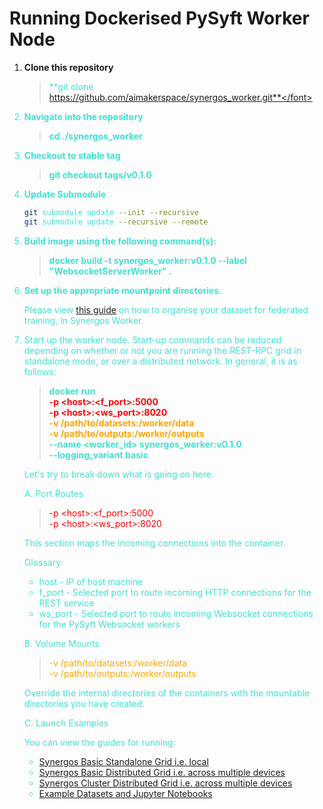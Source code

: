 # Running Dockerised PySyft Worker Node

1) **Clone this repository**

    > <font color='turquoise'>**git clone https://github.com/aimakerspace/synergos_worker.git**</font>

2) **Navigate into the repository**

    > <font color='turquoise'>**cd ./synergos_worker**</font>
 
3) **Checkout to stable tag**

    > <font color='turquoise'>**git checkout tags/v0.1.0**</font>
     
3) **Update Submodule**
    ```bash
    git submodule update --init --recursive
    git submodule update --recursive --remote
    ```
    <!-- > <font color='turquoise'>**git submodule update --init --recursive**</font>
    > <font color='turquoise'>**git submodule update --recursive --remote**</font> -->

3) **Build image using the following command(s):** 

    > <font color='turquoise'>**docker build -t synergos_worker:v0.1.0 --label "WebsocketServerWorker" .**</font>

4) **Set up the appropriate mountpoint directories.**

    Please view [this guide](https://docs.synergos.ai/DatasetStructure.html) on how to organise your dataset for federated training, in Synergos Worker.

5) Start up the worker node. Start-up commands can be reduced depending on whether or not you are running the REST-RPC grid in standalone mode, or over a distributed network. In general, it is as follows: 

    > <font color='turquoise'>**docker run <br><font color='red'>-p <host\>:<f_port\>:5000 <br> -p <host\>:<ws_port\>:8020</font><br><font color='orange'>-v /path/to/datasets:/worker/data <br> -v /path/to/outputs:/worker/outputs</font><br> --name <worker_id> synergos_worker:v0.1.0 <br> --logging_variant basic**</font>

    Let's try to break down what is going on here.

    A. Port Routes
    ><font color='red'>-p <host\>:<f_port\>:5000 <br> -p <host\>:<ws_port\>:8020</font>

    This section maps the incoming connections into the container. 
    
    <!-- In the REST-RPC worker, the 2 main services hosted are:
        
    1. Static REST service

        * Driven by Flask
        * Receives triggers from REST-RPC TTP

    2. Dynamically initialised websocket connection

        * Primarily used by PySyft workers for finetuned federated orchestration.
        * Only active when WSSWs have been initialised by TTP's `"Initialise"` trigger
        * Deactivates when WSSWs have been destroyed by TTP's `"Terminate"` trigger -->

    Glossary:
     
    * host - IP of host machine
    * f_port - Selected port to route incoming HTTP connections for the REST service
    * ws_port - Selected port to route incoming Websocket connections for the PySyft Websocket workers

    B. Volume Mounts
    ><font color='orange'>-v /path/to/datasets:/worker/data <br> -v /path/to/outputs:/worker/outputs</font>

    Override the internal directories of the containers with the mountable directories you have created.

    C. Launch Examples
    
    You can view the guides for running:
    - [Synergos Basic Standalone Grid i.e. local](https://docs.synergos.ai/BasicRunLocal.html)
    - [Synergos Basic Distributed Grid i.e. across multiple devices](https://docs.synergos.ai/BasicRunDistributed.html)
    - [Synergos Cluster Distributed Grid i.e. across multiple devices](https://docs.synergos.ai/ClusterRunDistributed.html)
    - [Example Datasets and Jupyter Notebooks](https://github.com/aimakerspace/Synergos/tree/master/examples)
    
    <!-- Here are some examples to get you started. 
    
    I. Standalone Grid (i.e. local)

    > <font color='turquoise'>**docker run <br> -v /path/to/datasets:/worker/data <br> -v /path/to/customised/dependencies:/worker/custom <br> -v /path/to/outputs:/worker/outputs <br> --name <worker_id> worker:pysyft_demo**</font>
     
    In a standalone grid, docker's bridge network automatically assigns an IP to each container. This means that each container has a unique IP and thus is not required to perform port routing.

    > To find your container IDs, use either <br>`docker inspect -f '{{range .NetworkSettings.Networks}}{{.IPAddress}}{{end}}' container_name_or_id` for modern version of docker, or <br>`docker inspect --format '{{ .NetworkSettings.IPAddress }}' container_name_or_id` for the previous versions.

    II. Distributed Servers (i.e. across multiple devices)

    > <font color='turquoise'>**docker run <br><font color='red'>-p <host\>:<f_port\>:5000 <br> -p <host\>:<ws_port\>:8020</font><br><font color='orange'>-v /path/to/datasets:/worker/data <br> -v /path/to/customised/dependencies:/worker/custom <br> -v /path/to/outputs:/worker/outputs</font><br> --name <worker_id> worker:pysyft_demo**</font>

    For a guided tutorial, 
    1. Download worker inputs [here](https://drive.google.com/drive/folders/1hSoOq1z-Lo3w-qUrFbsoPITzIyYWivvD?usp=sharing)
    2. Download test datasets [here](https://drive.google.com/drive/folders/19C9m6XEPHeEMIwmPRajX5-UBNujGOdtM?usp=sharing)
    3. Refer to this [guide](https://gitlab.int.aisingapore.org/aims/federatedlearning/fedlearn-prototype/-/wikis/PySyft/How-to-run-jobs-in-PySyft).
    A. Datasets

    > <font color='turquoise'>**/datasets <br>&ensp;&ensp;&ensp;&ensp; <font color='red'>/tabular <br>&ensp;&ensp;&ensp;&ensp;&ensp;&ensp;&ensp;&ensp; metadata.json <br>&ensp;&ensp;&ensp;&ensp;&ensp;&ensp;&ensp;&ensp; tabular_data.csv <br>&ensp;&ensp;&ensp;&ensp;&ensp;&ensp;&ensp;&ensp; schema.json</font><br>&ensp;&ensp;&ensp;&ensp; <font color='orange'>/image <br>&ensp;&ensp;&ensp;&ensp;&ensp;&ensp;&ensp;&ensp; metadata.json <br>&ensp;&ensp;&ensp;&ensp;&ensp;&ensp;&ensp;&ensp; /label_class_0 <br>&ensp;&ensp;&ensp;&ensp;&ensp;&ensp;&ensp;&ensp;&ensp;&ensp;&ensp;&ensp; image_1.png <br>&ensp;&ensp;&ensp;&ensp;&ensp;&ensp;&ensp;&ensp;&ensp;&ensp;&ensp;&ensp; image_2.png <br>&ensp;&ensp;&ensp;&ensp;&ensp;&ensp;&ensp;&ensp;&ensp;&ensp;&ensp;&ensp; image_3.png <br>&ensp;&ensp;&ensp;&ensp;&ensp;&ensp;&ensp;&ensp; /label_class_1 <br>&ensp;&ensp;&ensp;&ensp;&ensp;&ensp;&ensp;&ensp;&ensp;&ensp;&ensp;&ensp; image_4.png <br>&ensp;&ensp;&ensp;&ensp;&ensp;&ensp;&ensp;&ensp;&ensp;&ensp;&ensp;&ensp; image_5.png <br>&ensp;&ensp;&ensp;&ensp;&ensp;&ensp;&ensp;&ensp;&ensp;&ensp;&ensp;&ensp; image_6.png <br>&ensp;&ensp;&ensp;&ensp;&ensp;&ensp;&ensp;&ensp; /label_class_2 <br>&ensp;&ensp;&ensp;&ensp;&ensp;&ensp;&ensp;&ensp;&ensp;&ensp;&ensp;&ensp; image_7.png <br>&ensp;&ensp;&ensp;&ensp;&ensp;&ensp;&ensp;&ensp;&ensp;&ensp;&ensp;&ensp; image_8.png <br>&ensp;&ensp;&ensp;&ensp;&ensp;&ensp;&ensp;&ensp;&ensp;&ensp;&ensp;&ensp; image_9.png</font> <br> &ensp;&ensp;&ensp;&ensp; <font color='violet'>/text <br>&ensp;&ensp;&ensp;&ensp;&ensp;&ensp;&ensp;&ensp; metadata.json <br>&ensp;&ensp;&ensp;&ensp;&ensp;&ensp;&ensp;&ensp; text_corpus.csv**</font></font>

    Notice that all datasets declared have the same `metadata.json` file? 2 main items must be specified there, namely `datatype` and `operations`. 

    ```
    # Three possible datatypes: ['tabular','image','text']
    
    eg. 
    
    {
        
        "datatype": "tabular",
        "operations": {...}
    }

    Operation options for Tabular data:
        seed: int = 42 
        boost_iter: int = 100
        thread_count: int = None

    Supported Operation options for Image data:
        use_grayscale: bool = True
        use_alpha: bool = False
        use_deepaugment: bool = True

    Supported Operation options for Text data:
        max_df: int = 30000
        max_features: int = 1000
        strip_accents: str = 'unicode'
        keep_html: bool = False
        keep_contractions: bool = False
        keep_punctuations: bool = False
        keep_numbers: bool = False
        keep_stopwords: bool = False
        spellcheck: bool = True
        lemmatize: bool = True
    ```

    Customised preprocessing operations can be specified by participants to augment different declared local datasets for better training efficiency. Note, every dataset declared MUST have a `metadata.json` residing in the same directory.

    I. Tabular Data

    <font color='red'>/tabular <br>&ensp;&ensp;&ensp;&ensp; metadata.json <br>&ensp;&ensp;&ensp;&ensp; tabular_data.csv <br>&ensp;&ensp;&ensp;&ensp; schema.json</font>

    All tabular data MUST be stored as a `.csv` file and have a `schema.json` file declared alongside it containing all the datatype mappings of each feature of the dataset.

    ```
    # Example contents of a schema.json file
    {
        "age": "int32",
        "sex": "category", 
        "cp": "category", 
        "trestbps": "int32", 
        "chol": "int32", 
        "fbs": "category", 
        "restecg": "category", 
        "thalach": "int32", 
        "exang": "category", 
        "oldpeak": "float64", 
        "slope": "category", 
        "ca": "category", 
        "thal": "category", 
        "target": "category"
    }
    ```

    II. Image Data

    <font color='orange'>/image <br>&ensp;&ensp;&ensp;&ensp; metadata.json <br>&ensp;&ensp;&ensp;&ensp; /label_class_0 <br>&ensp;&ensp;&ensp;&ensp;&ensp;&ensp;&ensp;&ensp; image_1.png <br>&ensp;&ensp;&ensp;&ensp;&ensp;&ensp;&ensp;&ensp; image_2.png <br>&ensp;&ensp;&ensp;&ensp;&ensp;&ensp;&ensp;&ensp; image_3.png <br>&ensp;&ensp;&ensp;&ensp;/label_class_1 <br>&ensp;&ensp;&ensp;&ensp;&ensp;&ensp;&ensp;&ensp; image_4.png <br>&ensp;&ensp;&ensp;&ensp;&ensp;&ensp;&ensp;&ensp; image_5.png <br>&ensp;&ensp;&ensp;&ensp;&ensp;&ensp;&ensp;&ensp; image_6.png <br>&ensp;&ensp;&ensp;&ensp; /label_class_2 <br>&ensp;&ensp;&ensp;&ensp;&ensp;&ensp;&ensp;&ensp; image_7.png <br>&ensp;&ensp;&ensp;&ensp;&ensp;&ensp;&ensp;&ensp; image_8.png <br>&ensp;&ensp;&ensp;&ensp;&ensp;&ensp;&ensp;&ensp; image_9.png</font>

    For image data, each image needs to be ordered according to their class labels. Common image types (eg. `.png`, `.gif`, `.jpg` etc.) are supported.

    III. Text Data

    <font color='violet'>/text <br>&ensp;&ensp;&ensp;&ensp; metadata.json <br>&ensp;&ensp;&ensp;&ensp; text_corpus.csv</font>

    Corpora MUST be declared as one or more `.csv` files with only 2 columns availble (i.e. `['text', 'target']`)

    B. Models (Used for SNN only)
    
    > <font color='turquoise'>**/models <br>&ensp;&ensp;&ensp;&ensp; /model_1 <br>&ensp;&ensp;&ensp;&ensp;&ensp;&ensp;&ensp;&ensp; structure.json <br>&ensp;&ensp;&ensp;&ensp;&ensp;&ensp;&ensp;&ensp; hyperparameters.json <br>&ensp;&ensp;&ensp;&ensp; /model_2 <br>&ensp;&ensp;&ensp;&ensp;&ensp;&ensp;&ensp;&ensp; structure.json <br>&ensp;&ensp;&ensp;&ensp;&ensp;&ensp;&ensp;&ensp; hyperparameters.json <br>&ensp;&ensp;&ensp;&ensp; /model_3 <br>&ensp;&ensp;&ensp;&ensp;&ensp;&ensp;&ensp;&ensp; structure.json <br>&ensp;&ensp;&ensp;&ensp;&ensp;&ensp;&ensp;&ensp; hyperparameters.json**</font>

    In Split Neural Networks (SNN), each participant is first expected to train and optimise a local model on the dataset they have declared. 
    
    The model architecture **MUST** be declared in the `"structure.json"`. Here is an example of the achitecture declaration for a simple 2-layer neural network: 
    
    ```
    [
        {
            "activation": "sigmoid",
            "is_input": True,
            "l_type": "Linear",
            "structure": {
                "bias": True,
                "in_features": 15,
                "out_features": 100
            }
        },
        {
            "activation": "sigmoid",
            "is_input": True,
            "l_type": "Linear",
            "structure": {
                "bias": True,
                "in_features": 100,
                "out_features": 1
            }
        }
    ]
    ```

    * `activation` - Any activation function found in the PyTorch's `torch.nn.functional` module
    * `is_input` - Indicates if the current layer is an input layer. If a layer is an input layer, it is considered to be "wobbly" layer, meaning that the in-features may be modified automatically to accomodate changes in input structure post-alignment.
    * `l_type` - Type of layer to be used that can be found in PyTorch's `torch.nn` module. Here, the string specified corresponds to the EXACT layer class name intended to be used (eg. `torch.nn.Conv1` translates to `"Conv1"`)
    * `structure` - Any input parameters accepted in the layer class specified in `l_type`

    If declared properly, the model architecture will be parsed by an internal model-decoding module, after which the resultant model will be loaded into the  WebsocketServerWorker (WSSW).

    The optimal hyperparameter set used to obtain the best model performance **MUST** be declared in the `"structure.json"`. Here's a sample of what a hyperparameter set declaration looks like:

    ```
    {
        "batch_size": 32,
        "rounds": 2,
        "epochs": 1,
        "lr": 0.2,
        "weight_decay": 0.02,
        "mu": 0.15,
        "l1_lambda": 0.2,
        "l2_lambda": 0.3,
        "patience": 2,
        "delta": 0.0001
    }
    ```


    C. Customised Dependencies
    
    > <font color='turquoise'>**/custom <br><font color='red'>&ensp;&ensp;&ensp;&ensp; /nltk_data <br>&ensp;&ensp;&ensp;&ensp;&ensp;&ensp;&ensp;&ensp; /chunkers <br>&ensp;&ensp;&ensp;&ensp;&ensp;&ensp;&ensp;&ensp;&ensp;&ensp;&ensp;&ensp; < insert chunker resources here > <br>&ensp;&ensp;&ensp;&ensp;&ensp;&ensp;&ensp;&ensp; /corpora <br>&ensp;&ensp;&ensp;&ensp;&ensp;&ensp;&ensp;&ensp;&ensp;&ensp;&ensp;&ensp; stopwords.zip <br>&ensp;&ensp;&ensp;&ensp;&ensp;&ensp;&ensp;&ensp;&ensp;&ensp;&ensp;&ensp; wordnet.zip <br>&ensp;&ensp;&ensp;&ensp;&ensp;&ensp;&ensp;&ensp; /grammars <br>&ensp;&ensp;&ensp;&ensp;&ensp;&ensp;&ensp;&ensp;&ensp;&ensp;&ensp;&ensp; < insert grammar resources here ><br>&ensp;&ensp;&ensp;&ensp;&ensp;&ensp;&ensp;&ensp; /help <br>&ensp;&ensp;&ensp;&ensp;&ensp;&ensp;&ensp;&ensp;&ensp;&ensp;&ensp;&ensp; < insert help resources here > <br>&ensp;&ensp;&ensp;&ensp;&ensp;&ensp;&ensp;&ensp; /misc <br>&ensp;&ensp;&ensp;&ensp;&ensp;&ensp;&ensp;&ensp;&ensp;&ensp;&ensp;&ensp; < insert miscellaneous resources here > <br>&ensp;&ensp;&ensp;&ensp;&ensp;&ensp;&ensp;&ensp; /models <br>&ensp;&ensp;&ensp;&ensp;&ensp;&ensp;&ensp;&ensp;&ensp;&ensp;&ensp;&ensp; < insert model resources here > <br>&ensp;&ensp;&ensp;&ensp;&ensp;&ensp;&ensp;&ensp; /sentiment <br>&ensp;&ensp;&ensp;&ensp;&ensp;&ensp;&ensp;&ensp;&ensp;&ensp;&ensp;&ensp; < insert sentiment resources here > <br>&ensp;&ensp;&ensp;&ensp;&ensp;&ensp;&ensp;&ensp; /stemmers <br>&ensp;&ensp;&ensp;&ensp;&ensp;&ensp;&ensp;&ensp;&ensp;&ensp;&ensp;&ensp; < insert stemmer resources here > <br>&ensp;&ensp;&ensp;&ensp;&ensp;&ensp;&ensp;&ensp; /taggers <br>&ensp;&ensp;&ensp;&ensp;&ensp;&ensp;&ensp;&ensp;&ensp;&ensp;&ensp;&ensp; < insert tagger resources here > <br>&ensp;&ensp;&ensp;&ensp;&ensp;&ensp;&ensp;&ensp; /tokenizers <br>&ensp;&ensp;&ensp;&ensp;&ensp;&ensp;&ensp;&ensp;&ensp;&ensp;&ensp;&ensp; punkt.zip</font><br>&ensp;&ensp;&ensp;&ensp;<font color='orange'>/spacy <br>&ensp;&ensp;&ensp;&ensp;&ensp;&ensp;&ensp;&ensp; en_core_web_sm-X.X.X.tar.gz <br>&ensp;&ensp;&ensp;&ensp;&ensp;&ensp;&ensp;&ensp; en_core_web_md-X.X.X.tar.gz <br>&ensp;&ensp;&ensp;&ensp;&ensp;&ensp;&ensp;&ensp; en_core_web_lg-X.X.X.tar.gz</font><br>&ensp;&ensp;&ensp;&ensp; <font color='violet'>/symspell <br>&ensp;&ensp;&ensp;&ensp;&ensp;&ensp;&ensp;&ensp; XXX_dictionary_XXX.txt <br>&ensp;&ensp;&ensp;&ensp;&ensp;&ensp;&ensp;&ensp; XXX_bigram_XXX.txt**</font></font>

    For natural language processing mechanisms, the 3 main drivers are:

    1. [NLTK](https://www.nltk.org) - General preprocessing 

        All customisable NLTK backend packages can be found [here](http://www.nltk.org/nltk_data/).

        > Installation - Simply download the .zip resource of your choice and place them in the correct `nltk` sub-folder! (No need to unzip!)

    2. [Spacy](https://spacy.io) - Topic Modelling

        All the latest customisable Spacy dictionaries can be found [here](https://github.com/explosion/spacy-models/releases)

        > Installation - Simply download the .tar.gz distribution package, and place them in the `spacy` directory

    3. [SymSpell](https://github.com/wolfgarbe/SymSpell) - AutoML word spellcheck + correction

        > Installation - 2 core dictionaries that are required for SymSpell can be downloaded from their repository. Download the core frequency dictionary [here](https://raw.githubusercontent.com/mammothb/symspellpy/master/symspellpy/frequency_dictionary_en_82_765.txt). Download the frequency bigram dictionaries [here](https://raw.githubusercontent.com/mammothb/symspellpy/master/symspellpy/frequency_bigramdictionary_en_243_342.txt). For more indepth customisation, visit this [page](https://symspellpy.readthedocs.io/en/latest/users/installing.html)

    [Note: Future customisations will also be inserted here and under go the same manner of installation, so you can expect that any new dependency customisations will be routed here as well.]

    D. Outputs
    
    > <font color='turquoise'>**/outputs <br>&ensp;&ensp;&ensp;&ensp;< no structural requirements >**</font>

    There are no structural requirements for the `outputs` directory. This internal directory is meant to be overridden by your own data directory (refer to section 5 for more information)

6) Payload Submissions

    In order for the TTP to complete the connection, these are 3 payloads that MUST be submitted to the TTP's REST service and they are as follows:

    A. Server Information

        {
            "id": participant_id,   # any user-defined string ID
            "host": <host>,         # IP of server
            "port": <ws_port>,      # Assigned websocket port
            "log_msgs": False,      # Toggles PySyft logging
            "verbose": False,       # Toggles PySyft logging's verbosity
            "f_port": <f_port>      # Assigned REST port
        }

    B. Role Information 

        # 3 possible roles - ['arbiter', 'host', 'guest']
        {"role": "guest"}   

    C. Data Tags

    Data tags are the root filepath tokens that lead to the declared dataset's directory structure. 
    
    For example, if `-v /tabular:/worker/data` was the mount command where the directory structure of `/tabular` is

    ><font color='red'>/tabular<br>&ensp;&ensp;&ensp;&ensp;/train<br>&ensp;&ensp;&ensp;&ensp;&ensp;&ensp;&ensp;&ensp; metadata.json <br>&ensp;&ensp;&ensp;&ensp;&ensp;&ensp;&ensp;&ensp; tabular_data.csv <br>&ensp;&ensp;&ensp;&ensp;&ensp;&ensp;&ensp;&ensp; schema.json<br>&ensp;&ensp;&ensp;&ensp;/evaluate<br>&ensp;&ensp;&ensp;&ensp;&ensp;&ensp;&ensp;&ensp; metadata.json <br>&ensp;&ensp;&ensp;&ensp;&ensp;&ensp;&ensp;&ensp; tabular_data.csv <br>&ensp;&ensp;&ensp;&ensp;&ensp;&ensp;&ensp;&ensp; schema.json<br>&ensp;&ensp;&ensp;&ensp;/predict<br>&ensp;&ensp;&ensp;&ensp;&ensp;&ensp;&ensp;&ensp; metadata.json <br>&ensp;&ensp;&ensp;&ensp;&ensp;&ensp;&ensp;&ensp; tabular_data.csv <br>&ensp;&ensp;&ensp;&ensp;&ensp;&ensp;&ensp;&ensp; schema.json</font>
    
    The corresponding tag payload declarations will be as follows: 

        # Training and evaluation data declaration
        { 
            "train": [["train"]],
            "evaluate": [["evaluate"]]
        } 

        # Participant-driven prediction
        {
            "dockerised": True,
            "tags": {
                project_id: [["predict"]]
        }  -->